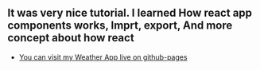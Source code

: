 ## It was very nice tutorial. I learned How react app components works, Imprt, export, And more concept about how react 

- [You can visit my Weather App live on github-pages](https://akadarakku.github.io/react-week-1-project/)



